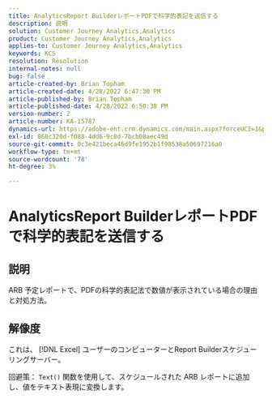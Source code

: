```yaml
---
title: AnalyticsReport BuilderレポートPDFで科学的表記を送信する
description: 説明
solution: Customer Journey Analytics,Analytics
product: Customer Journey Analytics,Analytics
applies-to: Customer Journey Analytics,Analytics
keywords: KCS
resolution: Resolution
internal-notes: null
bug: false
article-created-by: Brian Topham
article-created-date: 4/28/2022 6:47:30 PM
article-published-by: Brian Topham
article-published-date: 4/28/2022 6:50:38 PM
version-number: 2
article-number: KA-15787
dynamics-url: https://adobe-ent.crm.dynamics.com/main.aspx?forceUCI=1&pagetype=entityrecord&etn=knowledgearticle&id=e0a453a2-23c7-ec11-a7b6-0022480a1b03
exl-id: 068c320d-f088-4dd6-9c8d-7bcb08aec49d
source-git-commit: 0c3e421beca46d9fe1952b1f98538a50697216a0
workflow-type: tm+mt
source-wordcount: '78'
ht-degree: 3%

---
```


# AnalyticsReport BuilderレポートPDFで科学的表記を送信する

## 説明


ARB 予定レポートで、PDFの科学的表記法で数値が表示されている場合の理由と対処方法。


## 解像度


これは、 [!DNL Excel] ユーザーのコンピューターとReport Builderスケジューリングサーバー。

回避策： `Text()` 関数を使用して、スケジュールされた ARB レポートに追加し、値をテキスト表現に変換します。
